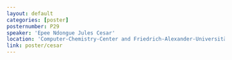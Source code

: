```yaml
---
layout: default
categories: [poster]
posternumber: P29
speaker: 'Epee Ndongue Jules Cesar'
location: 'Computer-Chemistry-Center and Friedrich-Alexander-Universität Erlangen-Nürnberg'
link: poster/cesar
---
```

